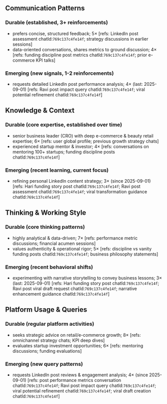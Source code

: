 ## Communication Patterns
### Durable (established, 3+ reinforcements)
- prefers concise, structured feedback; 5× [refs: LinkedIn post assessment chatId:`769c137c4fe14f`; strategy discussions in earlier sessions]
- data-oriented conversations, shares metrics to ground discussion; 4× [refs: funding discipline post metrics chatId:`769c137c4fe14f`; prior e-commerce KPI talks]

### Emerging (new signals, 1-2 reinforcements)
- requests detailed LinkedIn post performance analysis; 4× (last: 2025-09-01) [refs: Ravi post impact query chatId:`769c137c4fe14f`; viral potential refinement chatId:`769c137c4fe14f`]

## Knowledge & Context
### Durable (core expertise, established over time)
- senior business leader (CRO) with deep e-commerce & beauty retail expertise; 6× [refs: user global profile; previous growth strategy chats]
- experienced startup mentor & investor; 4× [refs: conversations on mentoring 100+ startups; funding discipline posts chatId:`769c137c4fe14f`]

### Emerging (recent learning, current focus)
- refining personal LinkedIn content strategy; 3× (since 2025-09-01) [refs: Hari funding story post chatId:`769c137c4fe14f`; Ravi post assessment chatId:`769c137c4fe14f`; viral transformation guidance chatId:`769c137c4fe14f`]

## Thinking & Working Style
### Durable (core thinking patterns)
- highly analytical & data-driven; 7× [refs: performance metric discussions; financial acumen sessions]
- values authenticity & operational rigor; 5× [refs: discipline vs vanity funding posts chatId:`769c137c4fe14f`; business philosophy statements]

### Emerging (recent behavioral shifts)
- experimenting with narrative storytelling to convey business lessons; 3× (last: 2025-09-01) [refs: Hari funding story post chatId:`769c137c4fe14f`; Ravi post viral draft request chatId:`769c137c4fe14f`; narrative enhancement guidance chatId:`769c137c4fe14f`]

## Platform Usage & Queries
### Durable (regular platform activities)
- seeks strategic advice on retail/e-commerce growth; 8× [refs: omnichannel strategy chats; KPI deep dives]
- evaluates startup investment opportunities; 6× [refs: mentoring discussions; funding evaluations]

### Emerging (new query patterns)
- requests LinkedIn post reviews & engagement analysis; 4× (since 2025-09-01) [refs: post performance metrics conversation chatId:`769c137c4fe14f`; Ravi post impact query chatId:`769c137c4fe14f`; viral potential refinement chatId:`769c137c4fe14f`; viral draft creation chatId:`769c137c4fe14f`]